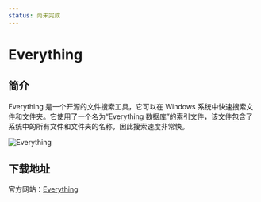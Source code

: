 ```yaml
---
status: 尚未完成
---
```

# Everything 

## 简介

Everything 是一个开源的文件搜索工具，它可以在 Windows 系统中快速搜索文件和文件夹。它使用了一个名为“Everything 数据库”的索引文件，该文件包含了系统中的所有文件和文件夹的名称，因此搜索速度非常快。

![Everything](https://www.voidtools.com/zh-cn/support/everything/Everything.Search.Window.png)

## 下载地址

官方网站：[Everything](https://www.voidtools.com/zh-cn/)



